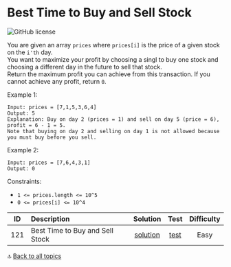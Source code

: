 [//]: # (Copyright [2023] [Anton Kotler kotler.developer@gmail.com] License MIT)

# Best Time to Buy and Sell Stock

![GitHub license](https://img.shields.io/badge/Difficulty-Easy-61904f)

You are given an array `prices` where `prices[i]` is the price of a given stock on the `i'th` day.  
You want to maximize your profit by choosing a singl to buy one stock and choosing a different day in the future to sell
that stock.  
Return the maximum profit you can achieve from this transaction. If you cannot achieve any profit, return `0`.

Example 1:

```
Input: prices = [7,1,5,3,6,4]
Output: 5
Explanation: Buy on day 2 (prices = 1) and sell on day 5 (price = 6), profit = 6 - 1 = 5.  
Note that buying on day 2 and selling on day 1 is not allowed because you must buy before you sell.
```

Example 2:

```
Input: prices = [7,6,4,3,1]
Output: 0
```

Constraints:

- `1 <= prices.length <= 10^5`
- `0 <= prices[i] <= 10^4`

| ID  | Description                     |           Solution           |                                        Test                                         | Difficulty |
|:---:|:--------------------------------|:----------------------------:|:-----------------------------------------------------------------------------------:|:----------:|
| 121 | Best Time to Buy and Sell Stock | [solution](./Solution121.kt) | [test](../../../../../../src/test/kotlin/exercise100/easy/id121/Solution121Test.kt) |    Easy    |

:top: [Back to all topics](https://github.com/kotler-dev/kotlin-leetcode)
